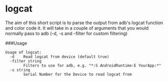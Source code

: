# logcat
The aim of this short script is to parse the output from adb's logcat function and color code it. It will take in a couple of arguments that you would normally pass to adb (-d, -s and -filter for custom filtering)

###Usage
```
Usage of logcat:
  -d	Read logcat from device (default true)
  -filter string
    	Filters to use for adb, e.g. "*:S AndroidRuntime:E YourApp:*"
  -s string
    	Serial Number for the Device to read logcat from
```

